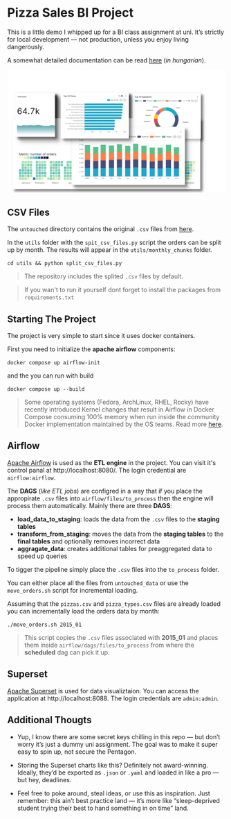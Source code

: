 # Pizza Sales BI Project

This is a little demo I whipped up for a BI class assignment at uni. It’s
strictly for local development — not production, unless you enjoy living
dangerously.

A somewhat detailed documentation can be read [here](docs/DOCUMENTATION.md) (_in hungarian_).

<img src="docs/assets/charts.png">

## CSV Files

The `untouched` directory contains the original `.csv` files from [here](https://www.kaggle.com/datasets/mysarahmadbhat/pizza-place-sales).

In the `utils` folder with the `spit_csv_files.py` script the orders can be
split up by month. The results will appear in the `utils/monthly_chunks` folder.

```
cd utils && python split_csv_files.py
```

> The repository includes the splited `.csv` files by default.

> If you wan't to run it yourself dont forget to install the packages from `requirements.txt`

## Starting The Project

The project is very simple to start since it uses docker containers.

First you need to initialize the **apache airflow** components:

```
docker compose up airflow-init
```

and the you can run with build

```
docker compose up --build
```

> Some operating systems (Fedora, ArchLinux, RHEL, Rocky) have recently introduced Kernel changes that result in Airflow in Docker Compose consuming 100% memory when run inside the community Docker implementation maintained by the OS teams. Read more [here](https://airflow.apache.org/docs/apache-airflow/stable/howto/docker-compose/index.html).

## Airflow

[Apache Airflow](https://airflow.apache.org/) is used as the **ETL engine** in
the project. You can visit it's control panal at http://localhost:8080/.
The login credential are `airflow:airflow`.

The **DAGS** (_like ETL jobs_) are configred in a way that if you place the
appropirate `.csv` files into `airflow/files/to_process` then the engine will
process them automatically. Mainly there are three **DAGS**:

* **load_data_to_staging**: loads the data from the `.csv` files to the **staging tables**
* **transform_from_staging**: moves the data from the **staging tables** to the **final tables** and optionally removes incorrect data
* **aggragate_data**: creates additional tables for preaggregated data to speed up queries

To tigger the pipeline simply place the `.csv` files into the `to_process` folder.

You can either place all the files from `untouched_data` or use the `move_orders.sh` script for incremental loading.

Assuming that the `pizzas.csv` and `pizza_types.csv` files are already loaded you can incrementally load the orders data by month:

```
./move_orders.sh 2015_01
```

> This script copies the `.csv` files associated with **2015_01** and places
> them inside `airflow/dags/files/to_process` from where the **scheduled** dag
> can pick it up.

## Superset

[Apache Superset](https://superset.apache.org/) is used for data visualiztaion.
You can access the application at http://localhost:8088.
The login credentials are `admin:admin`.

## Additional Thougts

* Yup, I know there are some secret keys chilling in this repo — but don’t worry
 it’s just a dummy uni assignment. The goal was to make it super easy to spin up,
 not secure the Pentagon.

* Storing the Superset charts like this? Definitely not award-winning. Ideally,
they’d be exported as `.json` or `.yaml` and loaded in like a pro — but hey,
deadlines.

* Feel free to poke around, steal ideas, or use this as inspiration. Just
remember: this ain’t best practice land — it’s more like “sleep-deprived student
trying their best to hand something in on time” land.
